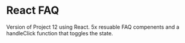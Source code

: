 # React FAQ

Version of Project 12 using React. 5x resuable FAQ compenents and a handleClick function that toggles the state.
